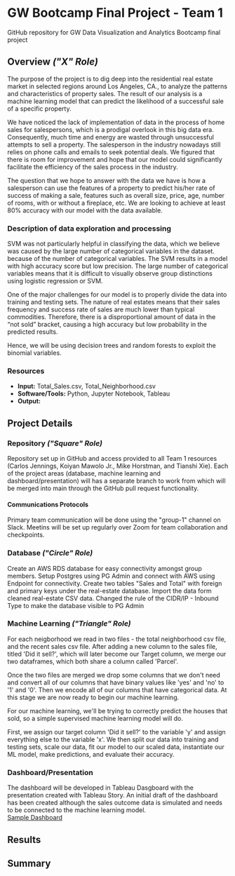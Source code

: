 # GW Bootcamp Final Project - Team 1
GitHub repository for GW Data Visualization and Analytics Bootcamp final project

## Overview *("X" Role)*
The purpose of the project is to dig deep into the residential real estate market in selected regions around Los Angeles, CA., to analyze the patterns and characteristics of property sales. The result of our analysis is a machine learning model that can predict the likelihood of a successful sale of a specific property. <br />  

We have noticed the lack of implementation of data in the process of home sales for salespersons, which is a prodigal overlook in this big data era. Consequently, much time and energy are wasted through unsuccessful attempts to sell a property. The salesperson in the industry nowadays still relies on phone calls and emails to seek potential deals. We figured that there is room for improvement and hope that our model could significantly facilitate the efficiency of the sales process in the industry.<br />    

The question that we hope to answer with the data we have is how a salesperson can use the features of a property to predict his/her rate of success of making a sale, features such as overall size, price, age, number of rooms, with or without a fireplace, etc. We are looking to achieve at least 80% accuracy with our model with the data available.<br /> 

### Description of data exploration and processing
SVM was not particularly helpful in classifying the data, which we believe was caused by the large number of categorical variables in the dataset. because of the number of categorical variables. The SVM results in a model with high accuracy score but low precision.
The large number of categorical variables means that it is difficult to visually observe group distinctions using logistic regression or SVM.<br />

One of the major challenges for our model is to properly divide the data into training and testing sets. The nature of real estates means that their sales frequency and success rate of sales are much lower than typical commodities. Therefore, there is a disproportional amount of data in the “not sold” bracket, causing a high accuracy but low probability in the predicted results.<br />

Hence, we will be using decision trees and random forests to exploit the binomial variables. 


### Resources
- **Input:** Total_Sales.csv, Total_Neighborhood.csv
- **Software/Tools:** Python, Jupyter Notebook, Tableau
- **Output:**

## Project Details
### Repository *("Square" Role)*
Repository set up in GitHub and access provided to all Team 1 resources (Carlos Jennings, Koiyan Mawolo Jr., Mike Horstman, and Tianshi Xie). Each of the project areas (database, machine learning and dashboard/presentation) will has a separate branch to work from which will be merged into main through the GitHub pull request functionality. 

#### Communications Protocols
Primary team communication will be done using the "group-1" channel on Slack. Meetins will be set up regularly over Zoom for team collaboration and checkpoints.

### Database *("Circle" Role)*
Create an AWS RDS database for easy connectivity amongst group members. 
Setup Postgres using PG Admin and connect with AWS using Endpoint for connectivity.
Create two tables "Sales and Total" with foreign and primary keys under the real-estate database. Import the data form cleaned real-estate CSV data.
Changed the rule of the CIDR/IP - Inbound Type to make the database visible to PG Admin

### Machine Learning *("Triangle" Role)*
For each neigborhood we read in two files - the total neighborhood csv file, and the recent sales csv file. After adding a new column to the sales file, titled 'Did it sell?', which will later become our Target column, we merge our two dataframes, which both share a column called 'Parcel'. 

Once the two files are merged we drop some columns that we don't need and convert all of our columns that have binary values like 'yes' and 'no' to '1' and '0'. Then we encode all of our columns that have categorical data. At this stage we are now ready to begin our machine learning. 

For our machine learning, we'll be trying to correctly predict the houses that sold, so a simple supervised machine learning model will do. 

First, we assign our target column 'Did it sell?' to the variable 'y' and assign everything else to the variable 'x'. We then split our data into training and testing sets, scale our data, fit our model to our scaled data, instantiate our ML model, make predictions, and evaluate their accuracy. 

### Dashboard/Presentation 
The dashboard will be developed in Tableau Dasgboard with the presentation created with Tableau Story. An initial draft of the dashboard has been created although the sales outcome data is simulated and needs to be connected to the machine learning model.  
[Sample Dashboard](https://public.tableau.com/profile/mike.horstman#!/vizhome/Final_Project_Example/TheSellerNextDoor?publish=yes)

## Results


## Summary
